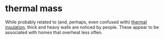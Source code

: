 # thermal mass

While probably related to (and, perhaps, even confused with) [thermal insulation](code=thermal_insulation), thick and heavy 
walls are noticed by people. These appear to be associated with homes that overheat 
less often.